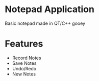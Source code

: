 # Notepad Application
 Basic notepad made in QT/C++ gooey

 # Features
 - Record Notes
 - Save Notes
 - Undo/Redo
 - New Notes
